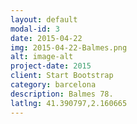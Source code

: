 ```yaml
---
layout: default
modal-id: 3
date: 2015-04-22
img: 2015-04-22-Balmes.png
alt: image-alt
project-date: 2015
client: Start Bootstrap
category: barcelona
description: Balmes 78.
latlng: 41.390797,2.160665
---
```

